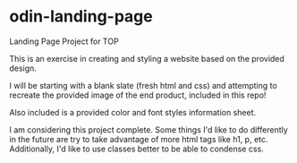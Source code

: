 # odin-landing-page
Landing Page Project for TOP

This is an exercise in creating and styling a website based on the provided design. 

I will be starting with a blank slate (fresh html and css) and attempting to recreate the provided image of the end product, included in this repo!

Also included is a provided color and font styles information sheet.

I am considering this project complete. Some things I'd like to do differently in the future are try to take advantage of more html tags like h1, p, etc. Additionally, I'd like to use classes better to be able to condense css. 